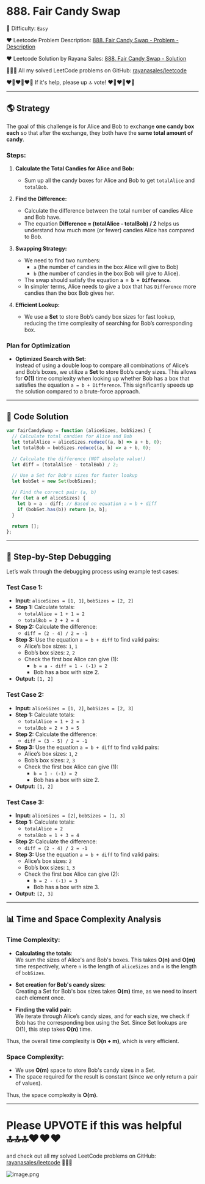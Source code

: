 # 888. Fair Candy Swap

🌱 Difficulty: `Easy`

❤️ Leetcode Problem Description: [888. Fair Candy Swap - Problem - Description](https://leetcode.com/problems/fair-candy-swap/)

❤️ Leetcode Solution by Rayana Sales: [888. Fair Candy Swap - Solution](https://leetcode.com/problems/fair-candy-swap/solutions/5954175/topic/)

💁🏻‍♀️ All my solved LeetCode problems on GitHub: [rayanasales/leetcode](https://github.com/rayanasales/leetcode)

❤️‍🔥❤️‍🔥❤️‍🔥 If it's help, please up 🔝 vote! ❤️‍🔥❤️‍🔥❤️‍🔥

---

## 🌎 **Strategy**

The goal of this challenge is for Alice and Bob to exchange **one candy box each** so that after the exchange, they both have the **same total amount of candy**.

### **Steps:**

1. **Calculate the Total Candies for Alice and Bob:**

   - Sum up all the candy boxes for Alice and Bob to get `totalAlice` and `totalBob`.

2. **Find the Difference:**

   - Calculate the difference between the total number of candies Alice and Bob have.
   - The equation **Difference = (totalAlice - totalBob) / 2** helps us understand how much more (or fewer) candies Alice has compared to Bob.

3. **Swapping Strategy:**

   - We need to find two numbers:
     - `a` (the number of candies in the box Alice will give to Bob)
     - `b` (the number of candies in the box Bob will give to Alice).
   - The swap should satisfy the equation **`a = b + Difference`**.
   - In simpler terms, Alice needs to give a box that has `Difference` more candies than the box Bob gives her.

4. **Efficient Lookup:**
   - We use a **Set** to store Bob’s candy box sizes for fast lookup, reducing the time complexity of searching for Bob’s corresponding box.

### **Plan for Optimization**

- **Optimized Search with Set:**  
  Instead of using a double loop to compare all combinations of Alice’s and Bob’s boxes, we utilize a **Set** to store Bob’s candy sizes. This allows for **O(1)** time complexity when looking up whether Bob has a box that satisfies the equation `a = b + Difference`. This significantly speeds up the solution compared to a brute-force approach.

---

## 🚀 **Code Solution**

```javascript []
var fairCandySwap = function (aliceSizes, bobSizes) {
  // Calculate total candies for Alice and Bob
  let totalAlice = aliceSizes.reduce((a, b) => a + b, 0);
  let totalBob = bobSizes.reduce((a, b) => a + b, 0);

  // Calculate the difference (NOT absolute value!)
  let diff = (totalAlice - totalBob) / 2;

  // Use a Set for Bob's sizes for faster lookup
  let bobSet = new Set(bobSizes);

  // Find the correct pair (a, b)
  for (let a of aliceSizes) {
    let b = a - diff; // Based on equation a = b + diff
    if (bobSet.has(b)) return [a, b];
  }

  return [];
};
```

---

## 🔎 **Step-by-Step Debugging**

Let’s walk through the debugging process using example test cases:

### **Test Case 1:**

- **Input:** `aliceSizes = [1, 1]`, `bobSizes = [2, 2]`
- **Step 1:** Calculate totals:
  - `totalAlice = 1 + 1 = 2`
  - `totalBob = 2 + 2 = 4`
- **Step 2:** Calculate the difference:
  - `diff = (2 - 4) / 2 = -1`
- **Step 3:** Use the equation `a = b + diff` to find valid pairs:
  - Alice’s box sizes: `1`, `1`
  - Bob’s box sizes: `2`, `2`
  - Check the first box Alice can give (1):
    - `b = a - diff = 1 - (-1) = 2`
    - Bob has a box with size 2.
- **Output:** `[1, 2]`

### **Test Case 2:**

- **Input:** `aliceSizes = [1, 2]`, `bobSizes = [2, 3]`
- **Step 1:** Calculate totals:
  - `totalAlice = 1 + 2 = 3`
  - `totalBob = 2 + 3 = 5`
- **Step 2:** Calculate the difference:
  - `diff = (3 - 5) / 2 = -1`
- **Step 3:** Use the equation `a = b + diff` to find valid pairs:
  - Alice’s box sizes: `1`, `2`
  - Bob’s box sizes: `2`, `3`
  - Check the first box Alice can give (1):
    - `b = 1 - (-1) = 2`
    - Bob has a box with size 2.
- **Output:** `[1, 2]`

### **Test Case 3:**

- **Input:** `aliceSizes = [2]`, `bobSizes = [1, 3]`
- **Step 1:** Calculate totals:
  - `totalAlice = 2`
  - `totalBob = 1 + 3 = 4`
- **Step 2:** Calculate the difference:
  - `diff = (2 - 4) / 2 = -1`
- **Step 3:** Use the equation `a = b + diff` to find valid pairs:
  - Alice’s box sizes: `2`
  - Bob’s box sizes: `1`, `3`
  - Check the first box Alice can give (2):
    - `b = 2 - (-1) = 3`
    - Bob has a box with size 3.
- **Output:** `[2, 3]`

---

## 📊 **Time and Space Complexity Analysis**

### **Time Complexity:**

- **Calculating the totals**:  
  We sum the sizes of Alice's and Bob's boxes. This takes **O(n)** and **O(m)** time respectively, where `n` is the length of `aliceSizes` and `m` is the length of `bobSizes`.

- **Set creation for Bob's candy sizes**:  
  Creating a Set for Bob's box sizes takes **O(m)** time, as we need to insert each element once.

- **Finding the valid pair**:  
  We iterate through Alice’s candy sizes, and for each size, we check if Bob has the corresponding box using the Set. Since Set lookups are O(1), this step takes **O(n)** time.

Thus, the overall time complexity is **O(n + m)**, which is very efficient.

### **Space Complexity:**

- We use **O(m)** space to store Bob's candy sizes in a Set.
- The space required for the result is constant (since we only return a pair of values).

Thus, the space complexity is **O(m)**.

---

# Please UPVOTE if this was helpful 🔝🔝🔝❤️❤️❤️

and check out all my solved LeetCode problems on GitHub: [rayanasales/leetcode](https://github.com/rayanasales/leetcode) 🤙😚🤘

![image.png](https://assets.leetcode.com/users/images/57bce3b1-56e2-4c20-9cdf-b61fef26b93b_1725494158.6252415.png)
